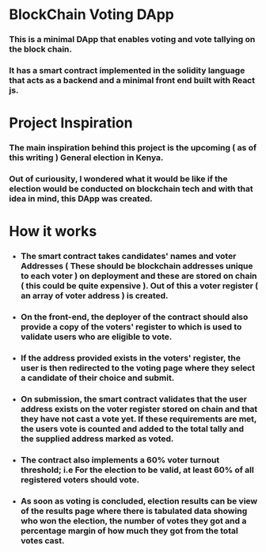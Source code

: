 # BlockChain Voting DApp

### This is a minimal DApp that enables voting and vote tallying on the block chain.

### It has a smart contract implemented in the solidity language that acts as a backend and a minimal front end built with React js.

# Project Inspiration

### The main inspiration behind this project is the upcoming ( as of this writing ) General election in Kenya.

### Out of curiousity, I wondered what it would be like if the election would be conducted on blockchain tech and with that idea in mind, this DApp was created.

# How it works

- ### The smart contract takes candidates' names and voter Addresses ( These should be blockchain addresses unique to each voter ) on deployment and these are stored on chain ( this could be quite expensive ). Out of this a voter register ( an array of voter address ) is created.
- ### On the front-end, the deployer of the contract should also provide a copy of the voters' register to which is used to validate users who are eligible to vote.

<!-- provide an image of the home page -->

- ### If the address provided exists in the voters' register, the user is then redirected to the voting page where they select a candidate of their choice and submit.

- ### On submission, the smart contract validates that the user address exists on the voter register stored on chain and that they have not cast a vote yet. If these requirements are met, the users vote is counted and added to the total tally and the supplied address marked as voted.

- ### The contract also implements a 60% voter turnout threshold; i.e For the election to be valid, at least 60% of all registered voters should vote.

- ### As soon as voting is concluded, election results can be view of the results page where there is tabulated data showing who won the election, the number of votes they got and a percentage margin of how much they got from the total votes cast.

<!-- provide image of results -->
